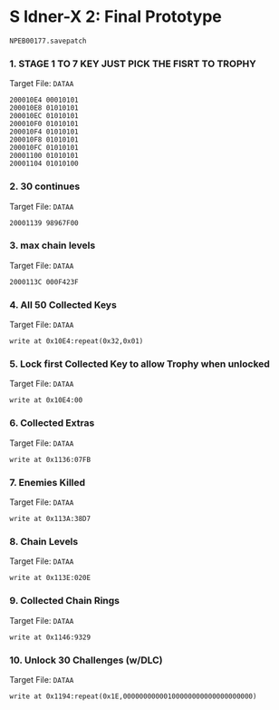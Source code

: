 #  S ldner-X 2: Final Prototype 

`NPEB00177.savepatch`

### 1. STAGE  1 TO 7 KEY JUST PICK THE FISRT TO TROPHY

Target File: `DATAA`

```
200010E4 00010101
200010E8 01010101
200010EC 01010101
200010F0 01010101
200010F4 01010101
200010F8 01010101
200010FC 01010101
20001100 01010101
20001104 01010100
```

### 2. 30 continues 

Target File: `DATAA`

```
20001139 98967F00
```

### 3. max chain levels

Target File: `DATAA`

```
2000113C 000F423F
```

### 4. All 50 Collected Keys

Target File: `DATAA`

```
write at 0x10E4:repeat(0x32,0x01)
```

### 5. Lock first Collected Key to allow Trophy when unlocked

Target File: `DATAA`

```
write at 0x10E4:00
```

### 6. Collected Extras

Target File: `DATAA`

```
write at 0x1136:07FB
```

### 7. Enemies Killed

Target File: `DATAA`

```
write at 0x113A:38D7
```

### 8. Chain Levels

Target File: `DATAA`

```
write at 0x113E:020E
```

### 9. Collected Chain Rings

Target File: `DATAA`

```
write at 0x1146:9329
```

### 10. Unlock 30 Challenges (w/DLC)

Target File: `DATAA`

```
write at 0x1194:repeat(0x1E,00000000000100000000000000000000)
```

